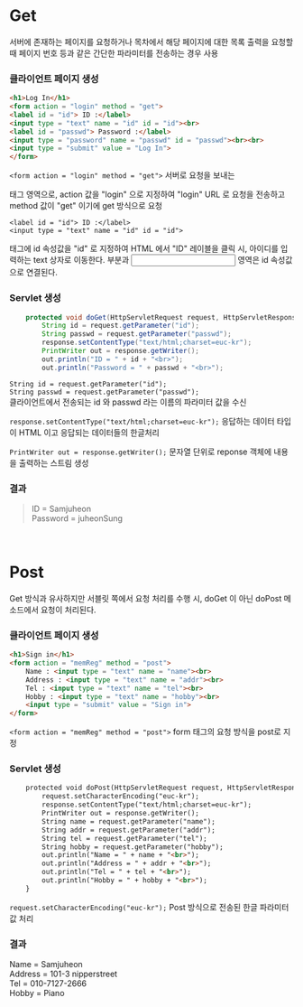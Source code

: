# Get
서버에 존재하는 페이지를 요청하거나 목차에서 해당 페이지에 대한 목록 출력을 요청할 때 페이지 번호 등과 같은 간단한 파라미터를 전송하는 경우 사용
 
 <h3>클라이언트 페이지 생성</h3>
 
```html
<h1>Log In</h1>
<form action = "login" method = "get">
<label id = "id"> ID :</label>
<input type = "text" name = "id" id = "id"><br>
<label id = "passwd"> Password :</label>
<input type = "password" name = "passwd" id = "passwd"><br><br>
<input type = "submit" value = "Log In">
</form>
```


`<form action = "login" method = "get">`
서버로 요청을 보내는 <form> 태그 영역으로, action 값을
"login" 으로 지정하여 "login" URL 로 요청을 전송하고 method 값이 "get" 이기에 get 방식으로 요청

```
<label id = "id"> ID :</label>
<input type = "text" name = "id" id = "id">
```
<label> 태그에 id 속성값을 "id" 로 지정하여 HTML 에서 "ID" 레이블을 클릭 시, 아이디를 입력하는 text 상자로 이동한다. <label> 부분과 <input> 영역은 id 속성값으로 연결된다.


<h3>Servlet 생성</h3>

```java
	protected void doGet(HttpServletRequest request, HttpServletResponse response) throws ServletException, IOException {
		String id = request.getParameter("id");
		String passwd = request.getParameter("passwd");
		response.setContentType("text/html;charset=euc-kr");
		PrintWriter out = response.getWriter();
		out.println("ID = " + id + "<br>");
		out.println("Password = " + passwd + "<br>");
```

`String id = request.getParameter("id");` <br>
`String passwd = request.getParameter("passwd");` <br>
클라이언트에서 전송되는 id 와 passwd 라는 이름의 파라미터 값을 수신

`response.setContentType("text/html;charset=euc-kr");`
응답하는 데이터 타입이 HTML 이고 응답되는 데이터들의 한글처리

`PrintWriter out = response.getWriter();`
문자열 단위로 reponse 객체에 내용을 출력하는 스트림 생성


<h3>결과</h3>

>ID = Samjuheon  
>Password = juheonSung

<br>

# Post
Get 방식과 유사하지만 서블릿 쪽에서 요청 처리를 수행 시, doGet 이 아닌 doPost 메소드에서 요청이 처리된다.

<h3>클라이언트 페이지 생성</h3>

```html
<h1>Sign in</h1>
<form action = "memReg" method = "post">
	Name : <input type = "text" name = "name"><br>
	Address : <input type = "text" name = "addr"><br>
	Tel : <input type = "text" name = "tel"><br>
	Hobby : <input type = "text" name = "hobby"><br>
	<input type = "submit" value = "Sign in">
</form>
```

`<form action = "memReg" method = "post">`
form 태그의 요청 방식을 post로 지정

<h3>Servlet 생성</h3>

```html
	protected void doPost(HttpServletRequest request, HttpServletResponse response) throws ServletException, IOException {
		request.setCharacterEncoding("euc-kr");
		response.setContentType("text/html;charset=euc-kr");
		PrintWriter out = response.getWriter();
		String name = request.getParameter("name");
		String addr = request.getParameter("addr");
		String tel = request.getParameter("tel");
		String hobby = request.getParameter("hobby");
		out.println("Name = " + name + "<br>");
		out.println("Address = " + addr + "<br>");
		out.println("Tel = " + tel + "<br>");
		out.println("Hobby = " + hobby + "<br>");
	}

```

`request.setCharacterEncoding("euc-kr");`
Post 방식으로 전송된 한글 파라미터 값 처리

<h3>결과</h3>


Name = Samjuheon  
Address = 101-3 nipperstreet  
Tel = 010-7127-2666  
Hobby = Piano
